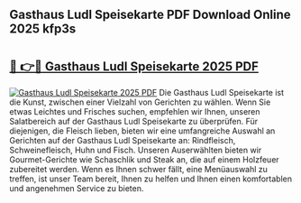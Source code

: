 ## Gasthaus Ludl Speisekarte PDF Download Online 2025 kfp3s

# <h2><a href="http://gccj3l.nevu.top/?p=Gasthaus+Ludl+Speisekarte">🔗 👉🔴 Gasthaus Ludl Speisekarte 2025 PDF</a></h2>

[![Gasthaus Ludl Speisekarte 2025 PDF](https://i.imgur.com/dBaPXMq.png)](http://gccj3l.nevu.top/?p=Gasthaus+Ludl+Speisekarte)
Die Gasthaus Ludl Speisekarte ist die Kunst, zwischen einer Vielzahl von Gerichten zu wählen. Wenn Sie etwas Leichtes und Frisches suchen, empfehlen wir Ihnen, unseren Salatbereich auf der Gasthaus Ludl Speisekarte zu überprüfen. Für diejenigen, die Fleisch lieben, bieten wir eine umfangreiche Auswahl an Gerichten auf der Gasthaus Ludl Speisekarte an: Rindfleisch, Schweinefleisch, Huhn und Fisch. Unseren Auserwählten bieten wir Gourmet-Gerichte wie Schaschlik und Steak an, die auf einem Holzfeuer zubereitet werden. Wenn es Ihnen schwer fällt, eine Menüauswahl zu treffen, ist unser Team bereit, Ihnen zu helfen und Ihnen einen komfortablen und angenehmen Service zu bieten.
